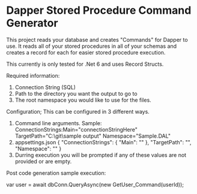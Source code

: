﻿# Dapper Stored Procedure Command Generator
This project reads your database and creates "Commands" for Dapper to use. It reads all of your stored procedures in all of your schemas and creates a record for each for easier stored procedure execution.

This currently is only tested for .Net 6 and uses Record Structs.

Required information:
  1) Connection String (SQL)
  2) Path to the directory you want the output to go to
  3) The root namespace you would like to use for the files.

Configuration; This can be configured in 3 different ways.
  1) Command line arguments. Sample: ConnectionStrings:Main="connectionStringHere" TargetPath="C:\git\sample output\" Namespace="Sample.DAL"
  2) appsettings.json
    {
      "ConnectionStrings": {
        "Main": ""
      },
      "TargetPath": "",
      "Namespace": "" 
    }
  3) Durring execution you will be prompted if any of these values are not provided or are empty.


Post code generation sample execution:

var user = await dbConn.QueryAsync<User>(new GetUser_Command(userId));
